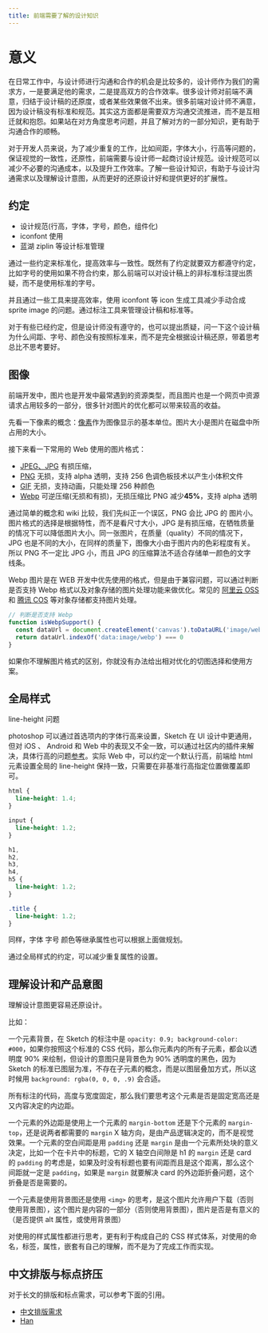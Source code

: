 ```yaml
---
title: 前端需要了解的设计知识
---
```


# 意义

在日常工作中，与设计师进行沟通和合作的机会是比较多的，设计师作为我们的需求方，一是要满足他的需求，二是提高双方的合作效率。很多设计师对前端不满意，归结于设计稿的还原度，或者某些效果做不出来。很多前端对设计师不满意，因为设计稿没有标准和规范。其实这方面都是需要双方沟通交流推进，而不是互相迁就和抱怨。如果站在对方角度思考问题，并且了解对方的一部分知识，更有助于沟通合作的顺畅。

对于开发人员来说，为了减少重复的工作，比如间距，字体大小，行高等问题的，保证视觉的一致性，还原性，前端需要与设计师一起商讨设计规范。设计规范可以减少不必要的沟通成本，以及提升工作效率。了解一些设计知识，有助于与设计沟通需求以及理解设计意图，从而更好的还原设计好和提供更好的扩展性。

## 约定

- 设计规范(行高，字体，字号，颜色，组件化)
- iconfont 使用
- 蓝湖 ziplin 等设计标准管理

通过一些约定来标准化，提高效率与一致性。既然有了约定就要双方都遵守约定，比如字号的使用如果不符合约束，那么前端可以对设计稿上的非标准标注提出质疑，而不是使用标准的字号。

并且通过一些工具来提高效率，使用 iconfont 等 icon 生成工具减少手动合成 sprite image 的问题。通过标注工具来管理设计稿和标准等。

对于有些已经约定，但是设计师没有遵守的，也可以提出质疑，问一下这个设计稿为什么间距、字号、颜色没有按照标准来，而不是完全根据设计稿还原，带着思考总比不思考要好。

## 图像

前端开发中，图片也是开发中最常遇到的资源类型，而且图片也是一个网页中资源请求占用较多的一部分，很多针对图片的优化都可以带来较高的收益。

先看一下像素的概念：[像素](https://zh.wikipedia.org/wiki/%E5%83%8F%E7%B4%A0)作为图像显示的基本单位。图片大小是图片在磁盘中所占用的大小。

接下来看一下常用的 Web 使用的图片格式：

- [JPEG、JPG](https://zh.wikipedia.org/wiki/JPEG) 有损压缩，
- [PNG](https://zh.wikipedia.org/wiki/PNG) 无损，支持 alpha 透明，支持 256 色调色板技术以产生小体积文件
- [GIF](https://zh.wikipedia.org/wiki/GIF) 无损，支持动画，只能处理 256 种颜色
- [Webp](https://zh.wikipedia.org/wiki/Webp) 可逆压缩(无损和有损)，无损压缩比 PNG 减少**45%**，支持 alpha 透明

通过简单的概念和 wiki 比较，我们先纠正一个误区，PNG 会比 JPG 的 图片小。图片格式的选择是根据特性，而不是看尺寸大小，JPG 是有损压缩，在牺牲质量的情况下可以降低图片大小。同一张图片，在质量（quality）不同的情况下，JPG 也是不同的大小，在同样的质量下，图像大小由于图片内的色彩程度有关。所以 PNG 不一定比 JPG 小，而且 JPG 的压缩算法不适合存储单一颜色的文字 线条。

Webp 图片是在 WEB 开发中优先使用的格式，但是由于兼容问题，可以通过判断是否支持 Webp 格式以及对象存储的图片处理功能来做优化。常见的 [阿里云 OSS](https://help.aliyun.com/document_detail/44686.html?spm=a2c4g.11174283.6.1252.2a067da2f9Oi58) 和 [腾讯 COS](https://cloud.tencent.com/document/product/460/36540) 等对象存储都支持图片处理。

```js
// 判断是否支持 Webp
function isWebpSupport() {
  const dataUrl = document.createElement('canvas').toDataURL('image/webp')
  return dataUrl.indexOf('data:image/webp') === 0
}
```

如果你不理解图片格式的区别，你就没有办法给出相对优化的切图选择和使用方案。

## 全局样式

line-height 问题

photoshop 可以通过首选项内的字体行高来设置，Sketch 在 UI 设计中更通用，但对 iOS 、 Android 和 Web 中的表现又不全一致，可以通过社区内的插件来解决，具体行高的问题[参考](https://www.darmau.com/from-sketch-to-ide/)。实际 Web 中，可以约定一个默认行高，前端给 html 元素设置全局的 line-height 保持一致，只需要在非基准行高指定位置做覆盖即可。

```css
html {
  line-height: 1.4;
}

input {
  line-height: 1.2;
}

h1,
h2,
h3,
h4,
h5 {
  line-height: 1.2;
}

.title {
  line-height: 1.2;
}
```

同样，字体 字号 颜色等继承属性也可以根据上面做规划。

通过全局样式的约定，可以减少重复属性的设置。

## 理解设计和产品意图

理解设计意图更容易还原设计。

比如：

一个元素背景，在 Sketch 的标注中是 `opacity: 0.9; background-color: #000`，如果你按照这个标准的 CSS 代码，那么你元素内的所有子元素，都会以透明度 90% 来绘制，但设计的意图只是背景色为 90% 透明度的黑色，因为 Sketch 的标准已图层为准，不存在子元素的概念，而是以图层叠加方式，所以这时候用 `background: rgba(0, 0, 0, .9)` 会合适。

所有标注的代码，高度与宽度固定，那么我们要思考这个元素是否是固定宽高还是又内容决定的内边距。

一个元素的外边距是使用上一个元素的 `margin-bottom` 还是下个元素的 `margin-top`，还是说两者都需要的 `margin` X 轴方向，是由产品逻辑决定的，而不是视觉效果。一个元素的空白间距是用 `padding` 还是 `margin` 是由一个元素所处块的意义决定，比如一个在卡片中的标题，它的 X 轴空白间隙是 h1 的 `margin` 还是 card 的 `padding` 的考虑是，如果及时没有标题也要有间距而且是这个距离，那么这个间距就一定是 `padding`，如果是 `margin` 就要解决 card 的外边距折叠问题，这个折叠是否是需要的。

一个元素是使用背景图还是使用 `<img>` 的思考，是这个图片允许用户下载（否则使用背景图），这个图片是内容的一部分（否则使用背景图），图片是否是有意义的（是否提供 alt 属性，或使用背景图）

对使用的样式属性都进行思考，更有利于构成自己的 CSS 样式体系，对使用的命名，标签，属性，嵌套有自己的理解，而不是为了完成工作而实现。

## 中文排版与标点挤压

对于长文的排版和标点需求，可以参考下面的引用。

- [中文排版需求](http://img2.w3ctech.com/%E4%B8%AD%E6%96%87%E6%8E%92%E7%89%88%E9%9C%80%E6%B1%82-cssconf.pdf)
- [Han](https://github.com/ethantw/Han)
